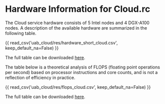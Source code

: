 # Hardware Information for Cloud.rc

The Cloud service hardware consists of 5 Intel nodes and 4 DGX-A100 nodes. A description of the available hardware are summarized in the following table.

{{ read_csv('uab_cloud/res/hardware_short_cloud.csv', keep_default_na=False) }}

The full table can be downloaded [here](./res/hardware_short_cloud.csv).

The table below is a theoretical analysis of FLOPS (floating point operations per second) based on processor instructions and core counts, and is not a reflection of efficiency in practice.

{{ read_csv('uab_cloud/res/flops_cloud.csv', keep_default_na=False) }}

The full table can be downloaded [here](./res/flops_cloud.csv).
